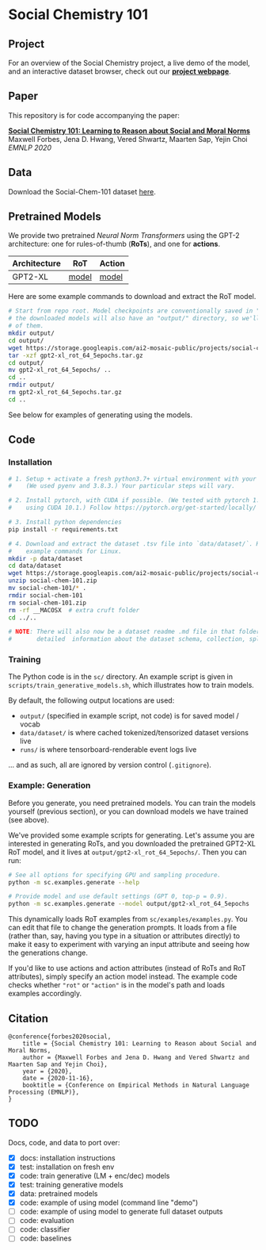 # Social Chemistry 101

## Project

For an overview of the Social Chemistry project, a live demo of the model, and an
interactive dataset browser, check out our [**project webpage**](https://maxwellforbes.com/social-chemistry/).

## Paper

This repository is for code accompanying the paper:

[**Social Chemistry 101: Learning to Reason about Social and Moral Norms**](https://arxiv.org/pdf/2011.00620.pdf) <br/>
Maxwell Forbes, Jena D. Hwang, Vered Shwartz, Maarten Sap, Yejin Choi <br/>
_EMNLP 2020_

## Data

Download the Social-Chem-101 dataset [here](https://storage.googleapis.com/ai2-mosaic-public/projects/social-chemistry/data/social-chem-101.zip).

## Pretrained Models

We provide two pretrained _Neural Norm Transformers_ using the GPT-2 architecture: one for rules-of-thumb (**RoTs**), and one for **actions**.

| Architecture | RoT   | Action |
| ------------ | ----- | ------ |
| GPT2-XL      | [model](https://storage.googleapis.com/ai2-mosaic-public/projects/social-chemistry/models/gpt2-xl_rot_64_5epochs.tar.gz) | [model](https://storage.googleapis.com/ai2-mosaic-public/projects/social-chemistry/models/gpt2-xl_action_64_5epochs.tar.gz)  |

Here are some example commands to download and extract the RoT model.

```bash
# Start from repo root. Model checkpoints are conventionally saved in "output/", though
# the downloaded models will also have an "output/" directory, so we'll pull the files
# of them.
mkdir output/
cd output/
wget https://storage.googleapis.com/ai2-mosaic-public/projects/social-chemistry/models/gpt2-xl_rot_64_5epochs.tar.gz
tar -xzf gpt2-xl_rot_64_5epochs.tar.gz
cd output/
mv gpt2-xl_rot_64_5epochs/ ..
cd ..
rmdir output/
rm gpt2-xl_rot_64_5epochs.tar.gz
cd ..
```

See below for examples of generating using the models.

## Code

### Installation

```bash
# 1. Setup + activate a fresh python3.7+ virtual environment with your method of choice.
#    (We used pyenv and 3.8.3.) Your particular steps will vary.

# 2. Install pytorch, with CUDA if possible. (We tested with pytorch 1.5.1 and 1.7.0
#    using CUDA 10.1.) Follow https://pytorch.org/get-started/locally/

# 3. Install python dependencies
pip install -r requirements.txt

# 4. Download and extract the dataset .tsv file into `data/dataset/`. Here are some
#    example commands for Linux.
mkdir -p data/dataset
cd data/dataset
wget https://storage.googleapis.com/ai2-mosaic-public/projects/social-chemistry/data/social-chem-101.zip
unzip social-chem-101.zip
mv social-chem-101/* .
rmdir social-chem-101
rm social-chem-101.zip
rm -rf __MACOSX  # extra cruft folder
cd ../..

# NOTE: There will also now be a dataset readme .md file in that folder. It contains
#       detailed  information about the dataset schema, collection, splitting, and more.
```

### Training

The Python code is in the `sc/` directory. An example script is given in
`scripts/train_generative_models.sh`, which illustrates how to train models.

By default, the following output locations are used:

- `output/` (specified in example script, not code) is for saved model / vocab
- `data/dataset/` is where cached tokenized/tensorized dataset versions live
- `runs/` is where tensorboard-renderable event logs live

... and as such, all are ignored by version control (`.gitignore`).


### Example: Generation

Before you generate, you need pretrained models. You can train the models yourself
(previous section), or you can download models we have trained (see above).

We've provided some example scripts for generating. Let's assume you are interested in
generating RoTs, and you downloaded the pretrained GPT2-XL RoT model, and it lives at
`output/gpt2-xl_rot_64_5epochs/`. Then you can run:

```bash
# See all options for specifying GPU and sampling procedure.
python -m sc.examples.generate --help

# Provide model and use default settings (GPT 0, top-p = 0.9).
python -m sc.examples.generate --model output/gpt2-xl_rot_64_5epochs
```

This dynamically loads RoT examples from `sc/examples/examples.py`. You can edit that file
to change the generation prompts. It loads from a file (rather than, say, having you type
in a situation or attributes directly) to make it easy to experiment with varying an
input attribute and seeing how the generations change.

If you'd like to use actions and action attributes (instead of RoTs and RoT attributes), simply
specify an action model instead. The example code checks whether `"rot"` or `"action"` is in the
model's path and loads examples accordingly.

## Citation

```
@conference{forbes2020social,
    title = {Social Chemistry 101: Learning to Reason about Social and Moral Norms,
    author = {Maxwell Forbes and Jena D. Hwang and Vered Shwartz and Maarten Sap and Yejin Choi},
    year = {2020},
    date = {2020-11-16},
    booktitle = {Conference on Empirical Methods in Natural Language Processing (EMNLP)},
}
```

## TODO

Docs, code, and data to port over:

- [x] docs: installation instructions
- [x] test: installation on fresh env
- [x] code: train generative (LM + enc/dec) models
- [x] test: training generative models
- [x] data: pretrained models
- [x] code: example of using model (command line "demo")
- [ ] code: example of using model to generate full dataset outputs
- [ ] code: evaluation
- [ ] code: classifier
- [ ] code: baselines
